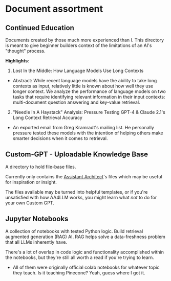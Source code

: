 # Document assortment

## Continued Education

Documents created by those much more experienced than I. This directory is meant to give beginner builders context of the limitations of an AI's "thought" process.

**Highlights**:
1. Lost In the Middle: How Language Models Use Long Contexts
  - Abstract: While recent language models have the ability to take long contexts as input, relatively little is known about how well they use longer context. We analyze the performance of language models on two tasks that require identifying relevant information in their input contexts: multi-document question answering and key-value retrieval.
2. "Needle In A Haystack" Analysis: Pressure Testing GPT-4 & Claude 2.1's Long Context Retrieval Accuracy
  - An exported email from Greg Kramradt's mailing list. He personally pressure tested these models with the intention of helping others make smarter decisions when it comes to retrieval.

## Custom-GPT - Uploadable Knowledge Base

A directory to hold file-base files.

Currently only contains the [Assistant Architect](https://chat.openai.com/g/g-gOeFNMJ8Z-assistant-architect-aa4llm "Daethyra's Custom LangChain Programming Asisstant")'s files which may be useful for inspiration or insight.

The files available may be turned into helpful templates, or if you're unsatisfied with how AA4LLM works, you might learn what *not* to do for your own Custom GPT.

## Jupyter Notebooks

A collection of notebooks with tested Python logic. Build retrieval augmented generation (RAG) AI. RAG helps solve a data-freshness problem that all LLMs inherently have.

There's a lot of overlap in code logic and functionality accomplished within the notebooks, but they're still all worth a read if you're trying to learn. 
- All of them were originally official colab notebooks for whatever topic they teach. Is it teaching Pinecone? Yeah, guess where I got it.